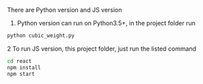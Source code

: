 There are Python version and JS version

1. Python version can run on Python3.5+, in the project folder run
```sh
python cubic_weight.py
```

2 To run JS version, this project folder, just run the listed command
```sh
cd react
npm install
npm start
```